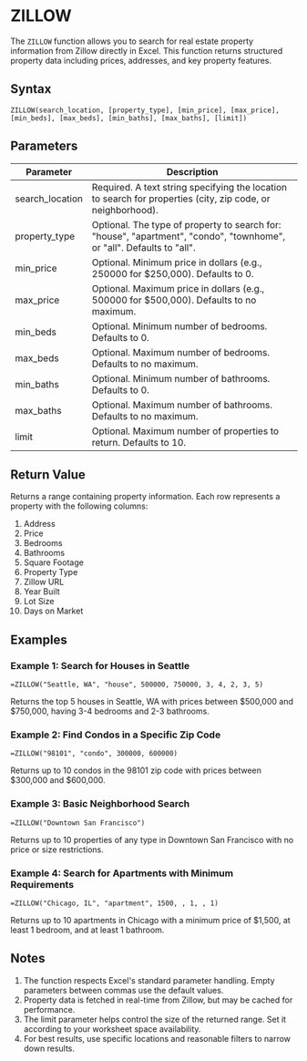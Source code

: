 # ZILLOW

The `ZILLOW` function allows you to search for real estate property information from Zillow directly in Excel. This function returns structured property data including prices, addresses, and key property features.

## Syntax

```
ZILLOW(search_location, [property_type], [min_price], [max_price], [min_beds], [max_beds], [min_baths], [max_baths], [limit])
```

## Parameters

| Parameter | Description |
|-----------|-------------|
| search_location | Required. A text string specifying the location to search for properties (city, zip code, or neighborhood). |
| property_type | Optional. The type of property to search for: "house", "apartment", "condo", "townhome", or "all". Defaults to "all". |
| min_price | Optional. Minimum price in dollars (e.g., 250000 for $250,000). Defaults to 0. |
| max_price | Optional. Maximum price in dollars (e.g., 500000 for $500,000). Defaults to no maximum. |
| min_beds | Optional. Minimum number of bedrooms. Defaults to 0. |
| max_beds | Optional. Maximum number of bedrooms. Defaults to no maximum. |
| min_baths | Optional. Minimum number of bathrooms. Defaults to 0. |
| max_baths | Optional. Maximum number of bathrooms. Defaults to no maximum. |
| limit | Optional. Maximum number of properties to return. Defaults to 10. |

## Return Value

Returns a range containing property information. Each row represents a property with the following columns:
1. Address
2. Price
3. Bedrooms
4. Bathrooms
5. Square Footage
6. Property Type
7. Zillow URL
8. Year Built
9. Lot Size
10. Days on Market

## Examples

### Example 1: Search for Houses in Seattle

```
=ZILLOW("Seattle, WA", "house", 500000, 750000, 3, 4, 2, 3, 5)
```

Returns the top 5 houses in Seattle, WA with prices between $500,000 and $750,000, having 3-4 bedrooms and 2-3 bathrooms.

### Example 2: Find Condos in a Specific Zip Code

```
=ZILLOW("98101", "condo", 300000, 600000)
```

Returns up to 10 condos in the 98101 zip code with prices between $300,000 and $600,000.

### Example 3: Basic Neighborhood Search

```
=ZILLOW("Downtown San Francisco")
```

Returns up to 10 properties of any type in Downtown San Francisco with no price or size restrictions.

### Example 4: Search for Apartments with Minimum Requirements

```
=ZILLOW("Chicago, IL", "apartment", 1500, , 1, , 1)
```

Returns up to 10 apartments in Chicago with a minimum price of $1,500, at least 1 bedroom, and at least 1 bathroom.

## Notes

1. The function respects Excel's standard parameter handling. Empty parameters between commas use the default values.
2. Property data is fetched in real-time from Zillow, but may be cached for performance.
3. The limit parameter helps control the size of the returned range. Set it according to your worksheet space availability.
4. For best results, use specific locations and reasonable filters to narrow down results.
